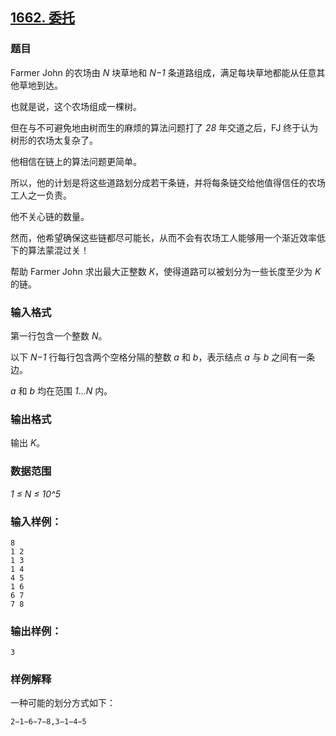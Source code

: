 ## [1662. 委托](https://www.acwing.com/problem/content/1664/)

### 题目

Farmer John 的农场由 *N* 块草地和 *N−1* 条道路组成，满足每块草地都能从任意其他草地到达。

也就是说，这个农场组成一棵树。

但在与不可避免地由树而生的麻烦的算法问题打了 *28* 年交道之后，FJ 终于认为树形的农场太复杂了。

他相信在链上的算法问题更简单。

所以，他的计划是将这些道路划分成若干条链，并将每条链交给他值得信任的农场工人之一负责。

他不关心链的数量。

然而，他希望确保这些链都尽可能长，从而不会有农场工人能够用一个渐近效率低下的算法蒙混过关！

帮助 Farmer John 求出最大正整数 *K*，使得道路可以被划分为一些长度至少为 *K* 的链。

### 输入格式

第一行包含一个整数 *N*。

以下 *N−1* 行每行包含两个空格分隔的整数 *a* 和 *b*，表示结点 *a* 与 *b* 之间有一条边。

*a* 和 *b* 均在范围 *1…N* 内。

### 输出格式

输出 *K*。

### 数据范围

*1 ≤ N ≤ 10^5*

### 输入样例：

```
8
1 2
1 3
1 4
4 5
1 6
6 7
7 8
```

### 输出样例：

```
3
```

### 样例解释

一种可能的划分方式如下：

`2−1−6−7−8,3−1−4−5`
